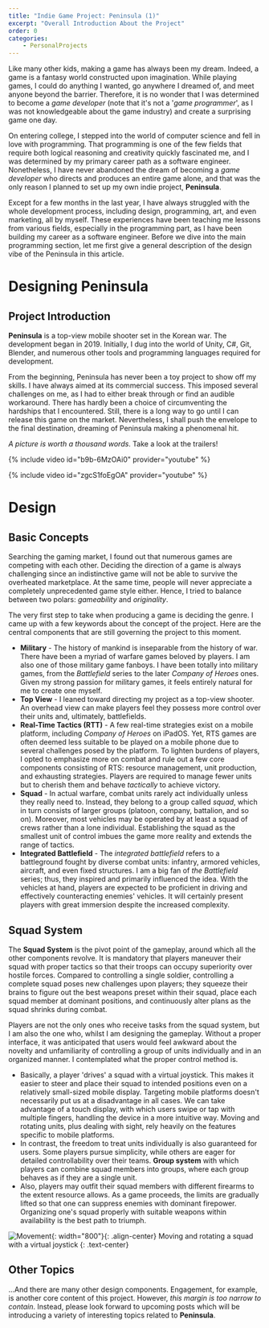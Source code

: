 ```yaml
---
title: "Indie Game Project: Peninsula (1)"
excerpt: "Overall Introduction About the Project"
order: 0
categories: 
    - PersonalProjects
---
```


Like many other kids, making a game has always been my dream. Indeed, a game is a fantasy world constructed upon imagination. While playing games, I could do anything I wanted, go anywhere I dreamed of, and meet anyone beyond the barrier. Therefore, it is no wonder that I was determined to become a *game developer* (note that it's not a '*game programmer*', as I was not knowledgeable about the game industry) and create a surprising game one day.

On entering college, I stepped into the world of computer science and fell in love with programming. That programming is one of the few fields that require both logical reasoning and creativity quickly fascinated me, and I was determined by my primary career path as a software engineer. Nonetheless, I have never abandoned the dream of becoming a *game developer* who directs and produces an entire game alone, and that was the only reason I planned to set up my own indie project, **Peninsula**.

Except for a few months in the last year, I have always struggled with the whole development process, including design, programming, art, and even marketing, all by myself. These experiences have been teaching me lessons from various fields, especially in the programming part, as I have been building my career as a software engineer. Before we dive into the main programming section, let me first give a general description of the design vibe of the Peninsula in this article.

# Designing Peninsula

## Project Introduction

**Peninsula** is a top-view mobile shooter set in the Korean war. The development began in 2019. Initially, I dug into the world of Unity, C#, Git, Blender, and numerous other tools and programming languages required for development. 

From the beginning, Peninsula has never been a toy project to show off my skills. I have always aimed at its commercial success. This imposed several challenges on me, as I had to either break through or find an audible workaround. There has hardly been a choice of circumventing the hardships that I encountered. Still, there is a long way to go until I can release this game on the market. Nevertheless, I shall push the envelope to the final destination, dreaming of Peninsula making a phenomenal hit.

 *A picture is worth a thousand words*. Take a look at the trailers!

{% include video id="b9b-6MzOAi0" provider="youtube" %}

{% include video id="zgcS1foEgOA" provider="youtube" %}

# Design

## Basic Concepts

Searching the gaming market, I found out that numerous games are competing with each other. Deciding the direction of a game is always challenging since an indistinctive game will not be able to survive the overheated marketplace. At the same time, people will never appreciate a completely unprecedented game style either. Hence, I tried to balance between two polars: *gameability* and *originality*.

The very first step to take when producing a game is deciding the genre. I came up with a few keywords about the concept of the project. Here are the central components that are still governing the project to this moment. 

- **Military** - The history of mankind is inseparable from the history of war. There have been a myriad of warfare games beloved by players. I am also one of those military game fanboys. I have been totally into military games, from the *Battlefield* series to the later *Company of Heroes* ones. Given my strong passion for military games, it feels entirely natural for me to create one myself.
- **Top View** - I leaned toward directing my project as a top-view shooter. An overhead view can make players feel they possess more control over their units and, ultimately, battlefields.  
- **Real-Time Tactics (RTT)** - A few real-time strategies exist on a mobile platform, including *Company of Heroes* on iPadOS. Yet, RTS games are often deemed less suitable to be played on a mobile phone due to several challenges posed by the platform. To lighten burdens of players, I opted to emphasize more on combat and rule out a few core components consisting of RTS: resource management, unit production, and exhausting strategies. Players are required to manage fewer units but to cherish them and behave *tactically* to achieve victory.
- **Squad** - In actual warfare, combat units rarely act individually unless they really need to. Instead, they belong to a group called *squad*, which in turn consists of larger groups (platoon, company, battalion, and so on). Moreover, most vehicles may be operated by at least a squad of crews rather than a lone individual. Establishing the squad as the smallest unit of control imbues the game more reality and extends the range of tactics.
- **Integrated Battlefield** - The *integrated battlefield* refers to a battleground fought by diverse combat units: infantry, armored vehicles, aircraft, and even fixed structures. I am a big fan of *the Battlefield* series; thus, they inspired and primarily influenced the idea. With the vehicles at hand, players are expected to be proficient in driving and effectively counteracting enemies' vehicles. It will certainly present players with great immersion despite the increased complexity.

## Squad System

The **Squad System** is the pivot point of the gameplay, around which all the other components revolve. It is mandatory that players maneuver their squad with proper tactics so that their troops can occupy superiority over hostile forces. Compared to controlling a single soldier, controlling a complete squad poses new challenges upon players; they squeeze their brains to figure out the best weapons preset within their squad, place each squad member at dominant positions, and continuously alter plans as the squad shrinks during combat.

Players are not the only ones who receive tasks from the squad system, but I am also the one who, whilst I am designing the gameplay. Without a proper interface, it was anticipated that users would feel awkward about the novelty and unfamiliarity of controlling a group of units individually and in an organized manner. I contemplated what the proper control method is.

- Basically, a player 'drives' a squad with a virtual joystick. This makes it easier to steer and place their squad to intended positions even on a relatively small-sized mobile display. Targeting mobile platforms doesn't necessarily put us at a disadvantage in all cases. We can take advantage of a touch display, with which users swipe or tap with multiple fingers, handling the device in a more intuitive way. Moving and rotating units, plus dealing with sight, rely heavily on the features specific to mobile platforms.
- In contrast, the freedom to treat units individually is also guaranteed for users. Some players pursue simplicity, while others are eager for detailed controllability over their teams. **Group system** with which players can combine squad members into groups, where each group behaves as if they are a single unit. 
- Also, players may outfit their squad members with different firearms to the extent resource allows. As a game proceeds, the limits are gradually lifted so that one can suppress enemies with dominant firepower. Organizing one's squad properly with suitable weapons within availability is the best path to triumph.

![Movement](../../Images/2023-11-19-ProjectOverview1/Movement.gif){: width="800"}{: .align-center} Moving and rotating a squad with a virtual joystick
{: .text-center}

## Other Topics

...And there are many other design components. Engagement, for example, is another core content of this project. However, *this margin is too narrow to contain*. Instead, please look forward to upcoming posts which will be introducing a variety of interesting topics related to **Peninsula**. 
